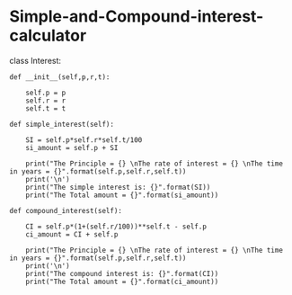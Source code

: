 # Simple-and-Compound-interest-calculator

class Interest:
    
    def __init__(self,p,r,t):
        
        self.p = p
        self.r = r
        self.t = t
        
    def simple_interest(self):
        
        SI = self.p*self.r*self.t/100
        si_amount = self.p + SI
        
        print("The Principle = {} \nThe rate of interest = {} \nThe time in years = {}".format(self.p,self.r,self.t))
        print('\n')
        print("The simple interest is: {}".format(SI))
        print("The Total amount = {}".format(si_amount))
        
    def compound_interest(self):
        
        CI = self.p*(1+(self.r/100))**self.t - self.p
        ci_amount = CI + self.p
        
        print("The Principle = {} \nThe rate of interest = {} \nThe time in years = {}".format(self.p,self.r,self.t))
        print('\n')
        print("The compound interest is: {}".format(CI))
        print("The Total amount = {}".format(ci_amount))
        
        
